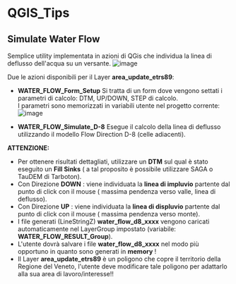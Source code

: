 # QGIS_Tips
 
## Simulate Water Flow
Semplice utility implementata in azioni di QGis che individua la linea di deflusso dell'acqua su un versante.
![image](https://github.com/bettellam/QGIS_Tips/assets/23143342/16bf10ae-1dca-406d-93de-956dbb0b44b5)

Due le azioni disponibili per il Layer **area_update_etrs89**:
- **WATER_FLOW_Form_Setup**
 Si tratta di un form dove vengono settati i parametri di calcolo: DTM, UP/DOWN, STEP di calcolo.  
I parametri sono memorizzati in variabili utente nel progetto corrente: 
![image](https://github.com/bettellam/QGIS_Tips/assets/23143342/8952d823-9393-4abe-ba10-87f7b162b945)

- **WATER_FLOW_Simulate_D-8**
 Esegue il calcolo della linea di deflusso utilizzando il modello Flow Direction D-8 (celle adiacenti).

**ATTENZIONE:**
- Per ottenere risultati dettagliati, utilizzare un **DTM** sul qual è stato eseguito un **Fill Sinks** ( a tal proposito è possibile utilizzare SAGA o TauDEM di Tarboton).
- Con Direzione **DOWN** : viene individuata la **linea di impluvio** partente dal punto di click con il mouse ( massima pendenza verso valle, linea di deflusso).
- Con Direzione **UP** : viene individuata la **linea di displuvio** partente dal punto di click con il mouse ( massima pendenza verso monte).
- I file generati (LineStringZ) **water_flow_d8_xxxx** vengono caricati automaticamente nel LayerGroup impostato (variabile: **WATER_FLOW_RESULT_Group**).
- L'utente dovrà salvare i file  **water_flow_d8_xxxx** nel modo più opportuno in quanto sono generati in **memory** !
- Il Layer **area_update_etrs89** è un poligono che copre il territorio della Regione del Veneto, l'utente deve modificare tale poligono per adattarlo alla sua area di lavoro/interesse!!
